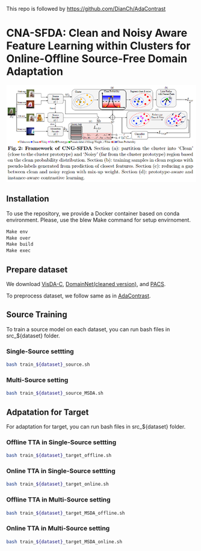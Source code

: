 This repo is followed by https://github.com/DianCh/AdaContrast

# CNA-SFDA: Clean and Noisy Aware Feature Learning within Clusters for Online-Offline Source-Free Domain Adaptation 

![Main figure](media/main.png)

## Installation
To use the repository, we provide a Docker container based on conda environment. Please, use the blew Make command for setup envirnoment.
```bash
Make env
Make over
Make build
Make exec
```

## Prepare dataset
We download [VisDA-C](https://github.com/VisionLearningGroup/taskcv-2017-public/tree/master/classification), [DomainNet(cleaned version)](http://ai.bu.edu/M3SDA/), and [PACS](https://drive.google.com/drive/folders/0B6x7gtvErXgfUU1WcGY5SzdwZVk?resourcekey=0-2fvpQY_QSyJf2uIECzqPuQ).

To preprocess dataset, we follow same as in [AdaContrast](https://github.com/DianCh/AdaContrast).


## Source Training
To train a source model on each dataset, you can run bash files in src_${dataset} folder.

### Single-Source settting
```bash
bash train_${dataset}_source.sh
```

### Multi-Source setting
```bash
bash train_${dataset}_source_MSDA.sh
```


## Adpatation for Target
For adaptation for target, you can run bash files in src_${dataset} folder.

### Offline TTA in Single-Source settting
```bash
bash train_${dataset}_target_offline.sh
```

### Online TTA in Single-Source settting
```bash
bash train_${dataset}_target_online.sh
```

### Offline TTA in Multi-Source setting
```bash
bash train_${dataset}_target_MSDA_offline.sh
```

### Online TTA in Multi-Source setting
```bash
bash train_${dataset}_target_MSDA_online.sh
```
